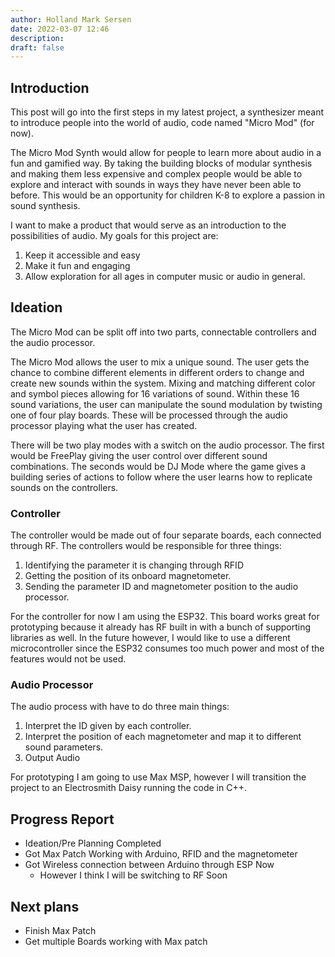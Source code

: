 ```yaml
---
author: Holland Mark Sersen
date: 2022-03-07 12:46
description: 
draft: false
---
```


## Introduction
This post will go into the first steps in my latest project, a synthesizer meant to introduce people into the world of audio, code named "Micro Mod" (for now).

The Micro Mod Synth would allow for people to learn more about audio in a fun and gamified way. By taking the building blocks of modular synthesis and making them less expensive and complex people would be able to explore and interact with sounds in ways they have never been able to before. This would be an opportunity for children K-8 to explore a passion in sound synthesis. 

I want to make a product that would serve as an introduction to the possibilities of audio. My goals for this project are:

1. Keep it accessible and easy
2. Make it fun and engaging
3. Allow exploration for all ages  in computer music or audio in general.


## Ideation

The Micro Mod can be split off into two parts, connectable controllers and the audio processor. 

The Micro Mod allows the user to mix a unique sound. The user gets the chance to combine different elements in different orders to change and create new sounds within the system. Mixing and matching different color and symbol pieces allowing for 16 variations of sound. Within these 16 sound variations, the user can manipulate the sound modulation by twisting one of four play boards. These will be processed through the audio processor playing what the user has created. 

There will be two play modes with a switch on the audio processor. The first would be FreePlay giving the user control over different sound combinations. The seconds would be DJ Mode where the game gives a building series of actions to follow where the user learns how to replicate sounds on the controllers. 

### Controller

The controller would be made out of four separate boards, each connected through RF. The controllers would be responsible for three things:

1.  Identifying the parameter it is changing through RFID
2.  Getting the position of its onboard magnetometer.
3.  Sending the parameter ID and magnetometer position to the audio processor. 

For the controller for now I am using the ESP32. This board works great for prototyping because it already has RF built in with a bunch of supporting libraries as well. In the future however, I would like to use a different microcontroller since the ESP32 consumes too much power and most of the features would not be used.

### Audio Processor

The audio process with have to do three main things:
1. Interpret the ID given by each controller.
2. Interpret the position of each magnetometer and map it to different sound parameters. 
3. Output Audio

For prototyping I am going to use Max MSP, however I will transition the project to an Electrosmith Daisy running the code in C++. 

## Progress Report
- Ideation/Pre Planning Completed 
- Got Max Patch Working with Arduino, RFID and the magnetometer
- Got Wireless connection between Arduino through ESP Now
	- However I think I will be switching to RF Soon

## Next plans
- Finish Max Patch
- Get multiple Boards working with Max patch




